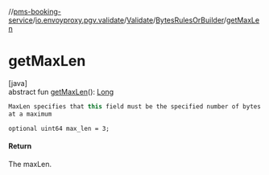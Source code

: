 //[pms-booking-service](../../../../index.md)/[io.envoyproxy.pgv.validate](../../index.md)/[Validate](../index.md)/[BytesRulesOrBuilder](index.md)/[getMaxLen](get-max-len.md)

# getMaxLen

[java]\
abstract fun [getMaxLen](get-max-len.md)(): [Long](https://kotlinlang.org/api/core/kotlin-stdlib/kotlin/-long/index.html)

```kotlin
MaxLen specifies that this field must be the specified number of bytes
at a maximum

```
`optional uint64 max_len = 3;`

#### Return

The maxLen.